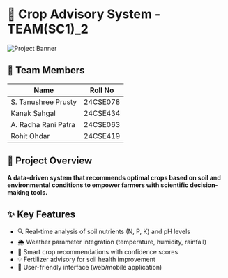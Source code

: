 # 🌱 Crop Advisory System - TEAM(SC1)_2

![Project Banner](https://crop-advisory.netlify.app/) 

## 👥 Team Members

| Name                     | Roll No    
|--------------------------|------------|
| S. Tanushree Prusty      | 24CSE078   
| Kanak Sahgal             | 24CSE434   
| A. Radha Rani Patra      | 24CSE063   
| Rohit Ohdar              | 24CSE419   

## 📌 Project Overview

**A data-driven system that recommends optimal crops based on soil and environmental conditions to empower farmers with scientific decision-making tools.**

## ✨ Key Features

- 🔍 Real-time analysis of soil nutrients (N, P, K) and pH levels
- 🌦️ Weather parameter integration (temperature, humidity, rainfall)
- 🌾 Smart crop recommendations with confidence scores
- 💡 Fertilizer advisory for soil health improvement
- 📱 User-friendly interface (web/mobile application)


